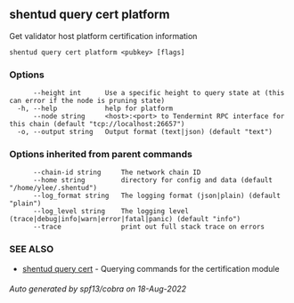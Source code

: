 ## shentud query cert platform

Get validator host platform certification information

```
shentud query cert platform <pubkey> [flags]
```

### Options

```
      --height int      Use a specific height to query state at (this can error if the node is pruning state)
  -h, --help            help for platform
      --node string     <host>:<port> to Tendermint RPC interface for this chain (default "tcp://localhost:26657")
  -o, --output string   Output format (text|json) (default "text")
```

### Options inherited from parent commands

```
      --chain-id string     The network chain ID
      --home string         directory for config and data (default "/home/ylee/.shentud")
      --log_format string   The logging format (json|plain) (default "plain")
      --log_level string    The logging level (trace|debug|info|warn|error|fatal|panic) (default "info")
      --trace               print out full stack trace on errors
```

### SEE ALSO

* [shentud query cert](shentud_query_cert.md)	 - Querying commands for the certification module

###### Auto generated by spf13/cobra on 18-Aug-2022
